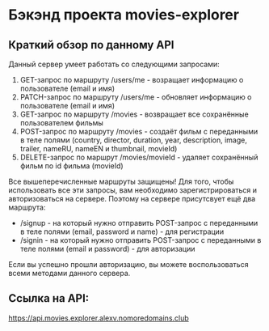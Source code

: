 # Бэкэнд проекта movies-explorer 

## Краткий обзор по данному API

Данный сервер умеет работать со следующими запросами:

1. GET-запрос по маршруту /users/me - возращает информацию о пользователе (email и имя)
2. PATCH-запрос по маршруту /users/me - обновляет информацию о пользователе (email и имя)
3. GET-запрос по маршруту /movies - возвращает все сохранённые пользователем фильмы
4. POST-запрос по маршруту /movies - создаёт фильм с переданными в теле полями (country, director, duration, year, description, image, trailer, nameRU, nameEN и thumbnail, movieId)
5. DELETE-запрос по маршрут /movies/movieId - удаляет сохранённый фильм по id фильма (movieId)

Все вышеперечисленные маршруты защищены!
Для того, чтобы использовать все эти запросы, вам необходимо зарегистрироваться и авторизоваться на сервере. Поэтому на сервере присутсвует ещё два маршрута:

* /signup - на который нужно отправить POST-запрос с переданными в теле полями (email, password и name) - для регистрации
* /signin - на который нужно отправить POST-запрос с переданными в теле полями (email и password) - для авторизации

Если вы успешно прошли авторизацию, вы можете воспользоваться всеми методами данного сервера.

## Ссылка на API:
https://api.movies.explorer.alexv.nomoredomains.club
